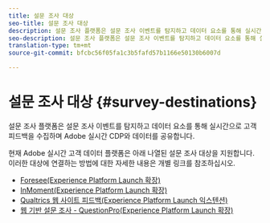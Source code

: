 ```yaml
---
title: 설문 조사 대상
seo-title: 설문 조사 대상
description: 설문 조사 플랫폼은 설문 조사 이벤트를 탐지하고 데이터 요소를 통해 실시간으로 고객 피드백을 수집하며 Adobe 실시간 CDP와 데이터를 공유합니다.
seo-description: 설문 조사 플랫폼은 설문 조사 이벤트를 탐지하고 데이터 요소를 통해 실시간으로 고객 피드백을 수집하며 Adobe 실시간 CDP와 데이터를 공유합니다.
translation-type: tm+mt
source-git-commit: bfcbc56f05fa1c3b5fafd57b1166e50130b6007d

---
```



# 설문 조사 대상 {#survey-destinations}

설문 조사 플랫폼은 설문 조사 이벤트를 탐지하고 데이터 요소를 통해 실시간으로 고객 피드백을 수집하며 Adobe 실시간 CDP와 데이터를 공유합니다.

현재 Adobe 실시간 고객 데이터 플랫폼은 아래 나열된 설문 조사 대상을 지원합니다. 이러한 대상에 연결하는 방법에 대한 자세한 내용은 개별 링크를 참조하십시오.

* [Foresee(Experience Platform Launch 확장)](/help/rtcdp/destinations/foresee-extension.md)
* [InMoment(Experience Platform Launch 확장)](/help/rtcdp/destinations/inmoment-extension.md)
* [Qualtrics 웹 사이트 피드백(Experience Platform Launch 익스텐션)](qualtrics-extension.md)
* [웹 기반 설문 조사 - QuestionPro(Experience Platform Launch 확장)](/help/rtcdp/destinations/web-intercept-surveys-extension.md)